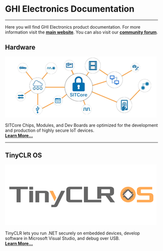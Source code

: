 # GHI Electronics Documentation

---

Here you will find GHI Electronics product documentation. For more information visit the [**main website**](http://www.ghielectronics.com). You can also visit our [**community forum**](https://forums.ghielectronics.com).

## Hardware

[![SITCore](hardware/sitcore/images/sitcore.png)](hardware/intro.md)
 
 SITCore Chips, Modules, and Dev Boards are optimized for the development and production of highly secure IoT devices. </br> [**Learn More...**](hardware/intro.md) 

---

## TinyCLR OS

[![TinyCLR OS Logo](software/tinyclr/images/tinyclr-logo.png)](software/tinyclr/intro.md)
 
 TinyCLR lets you run .NET securely on embedded devices, develop software in Microsoft Visual Studio, and debug over USB. </br> [**Learn More...**](software/tinyclr/intro.md) 

